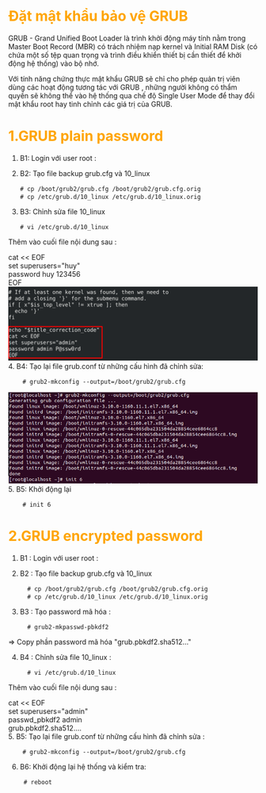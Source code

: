 <h1 style="color:orange">Đặt mật khẩu bảo vệ GRUB</h1>
GRUB - Grand Unified Boot Loader là trình khởi động máy tính nằm trong Master Boot Record (MBR) có trách nhiệm nạp kernel và Initial RAM Disk (có chứa một số tệp quan trọng và trình điều khiển thiết bị cần thiết để khởi động hệ thống) vào bộ nhớ.

Với tính năng chứng thực mật khẩu GRUB sẽ chỉ cho phép quản trị viên dùng các hoạt động tương tác với GRUB , những người không có thẩm quyền sẽ không thể vào hệ thống qua chế độ Single User Mode để thay đổi mật khẩu root hay tinh chỉnh các giá trị của GRUB.
<h1 style="color:orange">1.GRUB plain password</h1>

1. B1: Login với user root :

2. B2: Tạo file backup grub.cfg và 10_linux

       # cp /boot/grub2/grub.cfg /boot/grub2/grub.cfg.orig
       # cp /etc/grub.d/10_linux /etc/grub.d/10_linux.orig
3. B3: Chỉnh sửa file 10_linux

       # vi /etc/grub.d/10_linux
Thêm vào cuối file nội dung sau :

cat << EOF<br>
set superusers="huy"<br>
password huy 123456<br>
EOF
![grub-passwd1](../img/grub-passwd1.png)
4. B4: Tạo lại file grub.conf từ những cấu hình đã chỉnh sửa:

        # grub2-mkconfig --output=/boot/grub2/grub.cfg
![grub-passwd2](../img/grub-passwd2.png)
5. B5: Khởi động lại
        
        # init 6
<h1 style="color:orange">2.GRUB encrypted password</h1>

1. B1 : Login với user root :

2. B2 : Tạo file backup grub.cfg và 10_linux

         # cp /boot/grub2/grub.cfg /boot/grub2/grub.cfg.orig
         # cp /etc/grub.d/10_linux /etc/grub.d/10_linux.orig
3. B3 : Tạo password mã hóa :

         # grub2-mkpasswd-pbkdf2
=> Copy phần password mã hóa "grub.pbkdf2.sha512..."

4. B4 : Chỉnh sửa file 10_linux :

         # vi /etc/grub.d/10_linux
Thêm vào cuối file nội dung sau :

cat << EOF<br>
set superusers="admin"<br>
passwd_pbkdf2 admin<br>
grub.pbkdf2.sha512....<br>
5. B5: Tạo lại file grub.conf từ những cấu hình đã chỉnh sửa :

        # grub2-mkconfig --output=/boot/grub2/grub.cfg
6. B6: Khởi động lại hệ thống và kiểm tra:

        # reboot